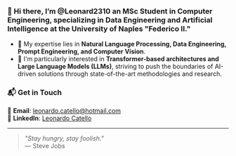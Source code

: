 ### 👋 Hi there, I’m @Leonard2310 an MSc Student in Computer Engineering, specializing in Data Engineering and Artificial Intelligence at the University of Naples "Federico II."  

- 🤖 My expertise lies in **Natural Language Processing, Data Engineering, Prompt Engineering, and Computer Vision**.  
- 🚀 I'm particularly interested in **Transformer-based architectures and Large Language Models (LLMs)**, striving to push the boundaries of AI-driven solutions through state-of-the-art methodologies and research.

### 📬 Get in Touch  
📧 **Email**: leonardo.catello@hotmail.com  
🔗 **LinkedIn**: [Leonardo Catello](https://www.linkedin.com/in/leonardocatello/)  
 

---  

> *"Stay hungry, stay foolish."*  
> — Steve Jobs

